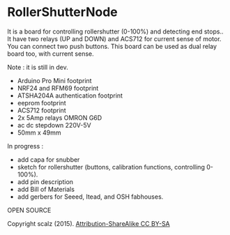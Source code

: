 # RollerShutterNode


It is a board for controlling rollershutter (0-100%) and detecting end stops.. It have two relays (UP and DOWN) and ACS712 for current sense of motor. You can connect two push buttons. This board can be used as dual relay board too, with current sense.


Note : it is still in dev.



- Arduino Pro Mini footprint
- NRF24 and RFM69 footprint
- ATSHA204A authentication footprint
- eeprom footprint
- ACS712 footprint
- 2x 5Amp relays OMRON G6D
- ac dc stepdown 220V-5V
- 50mm x 49mm


In progress : 
- add capa for snubber
- sketch for rollershutter (buttons, calibration functions, controlling 0-100%). 
- add pin description
- add Bill of Materials
- add gerbers for Seeed, Itead, and OSH fabhouses.


OPEN SOURCE


Copyright scalz (2015). [Attribution-ShareAlike CC BY-SA](https://creativecommons.org/licenses/)



